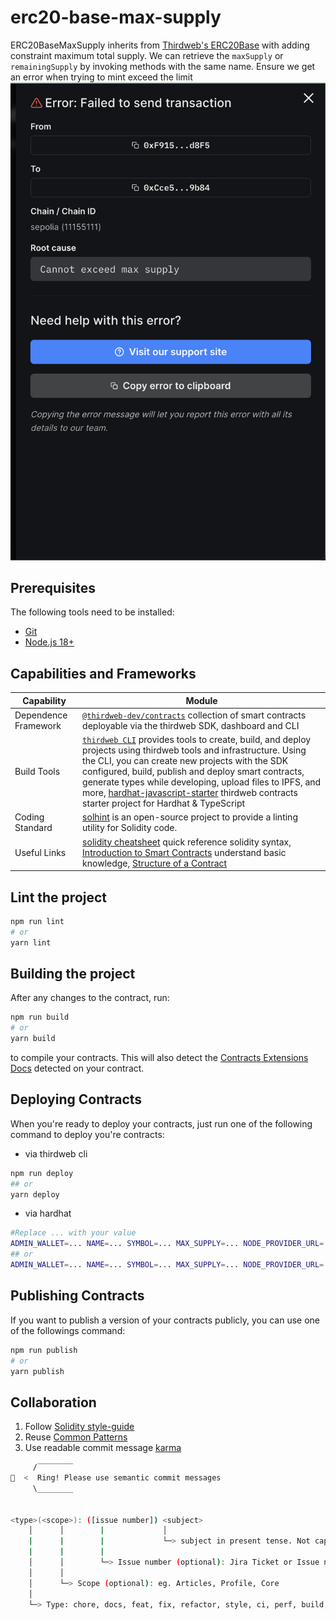 # erc20-base-max-supply

ERC20BaseMaxSupply inherits from [Thirdweb's ERC20Base](https://github.com/thirdweb-dev/contracts/blob/main/contracts/base/ERC20Base.sol) with adding constraint maximum total supply. We can retrieve the `maxSupply` or `remainingSupply` by invoking methods with the same name. Ensure we get an error when trying to mint exceed the limit ![Exceed max total supply](./arts/exceed-max-total-supply.png)

## Prerequisites

The following tools need to be installed:

* [Git](http://git-scm.com/)
* [Node.js 18+](http://nodejs.org/)

## Capabilities and Frameworks

| Capability           | Module                                                                                                                                                                                                                                                                                                                                                                                                                                                                                                     |
| -------------------- | ---------------------------------------------------------------------------------------------------------------------------------------------------------------------------------------------------------------------------------------------------------------------------------------------------------------------------------------------------------------------------------------------------------------------------------------------------------------------------------------------------------- |
| Dependence Framework | [`@thirdweb-dev/contracts`](https://www.npmjs.com/package/@thirdweb-dev/contracts) collection of smart contracts deployable via the thirdweb SDK, dashboard and CLI |
| Build Tools          | [`thirdweb CLI`](https://github.com/thirdweb-dev/js/tree/main/legacy_packages/cli) provides tools to create, build, and deploy projects using thirdweb tools and infrastructure. Using the CLI, you can create new projects with the SDK configured, build, publish and deploy smart contracts, generate types while developing, upload files to IPFS, and more, [hardhat-javascript-starter](https://github.com/thirdweb-example/hardhat-javascript-starter)  thirdweb contracts starter project for Hardhat & TypeScript|
| Coding Standard      | [solhint](https://github.com/protofire/solhint) is an open-source project to provide a linting utility for Solidity code.                                                                  |
| Useful Links         | [solidity cheatsheet](https://docs.soliditylang.org/en/develop/cheatsheet.html) quick reference solidity syntax, [Introduction to Smart Contracts](https://docs.soliditylang.org/en/develop/introduction-to-smart-contracts.html) understand basic knowledge, [Structure of a Contract](https://docs.soliditylang.org/en/develop/structure-of-a-contract.html) |

## Lint the project

```bash
npm run lint
# or
yarn lint
```

## Building the project

After any changes to the contract, run:

```bash
npm run build
# or
yarn build
```

to compile your contracts. This will also detect the [Contracts Extensions Docs](https://portal.thirdweb.com/contractkit) detected on your contract.

## Deploying Contracts

When you're ready to deploy your contracts, just run one of the following command to deploy you're contracts:

* via thirdweb cli

```bash
npm run deploy
## or
yarn deploy
```

* via hardhat

```bash
#Replace ... with your value
ADMIN_WALLET=... NAME=... SYMBOL=... MAX_SUPPLY=... NODE_PROVIDER_URL=... DEPLOYER_PRIVATE_KEY=... npm run deploy:hardhat
## or
ADMIN_WALLET=... NAME=... SYMBOL=... MAX_SUPPLY=... NODE_PROVIDER_URL=... DEPLOYER_PRIVATE_KEY=... yarn deploy:hardhat
```

## Publishing Contracts

If you want to publish a version of your contracts publicly, you can use one of the followings command:

```bash
npm run publish
# or
yarn publish
```

## Collaboration

1. Follow [Solidity style-guide](https://docs.soliditylang.org/en/latest/style-guide.html)
2. Reuse [Common Patterns](https://docs.soliditylang.org/en/develop/common-patterns.html)
3. Use readable commit message [karma](http://karma-runner.github.io/6.3/dev/git-commit-msg.html)

```bash
     /‾‾‾‾‾‾‾‾
🔔  <  Ring! Please use semantic commit messages
     \________


<type>(<scope>): ([issue number]) <subject>
    │      │        |             │
    |      |        |             └─> subject in present tense. Not capitalized. No period at the end. 
    |      |        |  
    │      │        └─> Issue number (optional): Jira Ticket or Issue number 
    │      │
    │      └─> Scope (optional): eg. Articles, Profile, Core
    │                                                                           
    └─> Type: chore, docs, feat, fix, refactor, style, ci, perf, build, or test.
```
